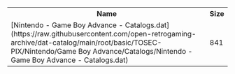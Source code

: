 <table>
<tr><th>Name</th><th>Size</th></tr>
<tr><td>
[Nintendo - Game Boy Advance - Catalogs.dat](https://raw.githubusercontent.com/open-retrogaming-archive/dat-catalog/main/root/basic/TOSEC-PIX/Nintendo/Game Boy Advance/Catalogs/Nintendo - Game Boy Advance - Catalogs.dat)
</td><td>841</td></tr>
</table>
